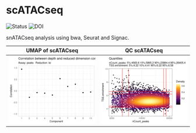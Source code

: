 # scATACseq

![Status](https://img.shields.io/badge/status-alpha-red)
![DOI](https://img.shields.io/badge/DOI-in__progress-blue)

snATACseq analysis using bwa, Seurat and Signac.

UMAP of scATACseq      | QC scATACseq    
:-------------------------:|:-------------------------:
![](https://github.com/hasanwraeth/scATAC/blob/main/Rplot.png)  |  ![](https://github.com/hasanwraeth/scATAC/blob/main/Rplot01.png)

